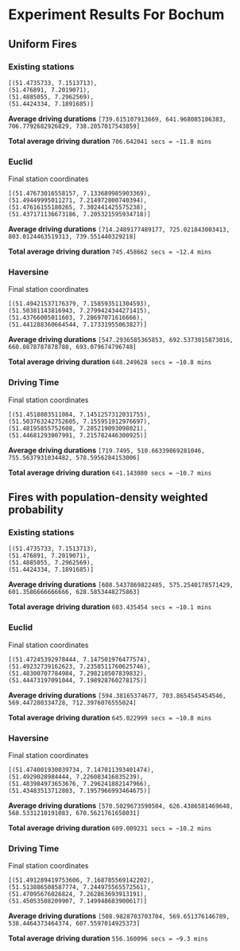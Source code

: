 # Experiment Results For Bochum

## Uniform Fires

### Existing stations

```
[(51.4735733, 7.1513713),
(51.476891, 7.2019071),
(51.4885055, 7.2962569),
(51.4424334, 7.1891685)]
```

**Average driving durations**
`[739.615107913669, 641.968085106383, 706.7792682926829, 738.2057017543859]`

**Total average driving duration**
`706.642041 secs = ~11.8 mins`

### Euclid

Final station coordinates

```
[(51.47673016558157, 7.133689985903369),
(51.49449995011271, 7.214972800740394),
(51.47616155180265, 7.302441425575238),
(51.437171136673186, 7.205321595934718)]
```

**Average driving durations**
`[714.2489177489177, 725.021843003413, 803.0124463519313, 739.551440329218]`

**Total average driving duration**
`745.458662 secs = ~12.4 mins`

### Haversine

Final station coordinates

```
[(51.49421537176379, 7.158593511304593),
(51.50381143816943, 7.2799424344271415),
(51.43766005011603, 7.28697071616666),
(51.441288360664544, 7.17331955063827)]
```

**Average driving durations**
`[547.2936585365853, 692.5373015873016, 660.0878787878788, 693.079674796748]`

**Total average driving duration**
`648.249628 secs = ~10.8 mins`

### Driving Time

Final station coordinates

```
[(51.4518803511084, 7.1451257312031755),
(51.503763242752605, 7.155951912976697),
(51.48195855752608, 7.285219093098021),
(51.44681293007991, 7.215782446300925)]
```

**Average driving durations**
`[719.7495, 510.66339869281046, 755.5637931034482, 578.5956284153006]`

**Total average driving duration**
`641.143080 secs = ~10.7 mins`

## Fires with population-density weighted probability

### Existing stations

```
[(51.4735733, 7.1513713),
(51.476891, 7.2019071),
(51.4885055, 7.2962569),
(51.4424334, 7.1891685)]
```

**Average driving durations**
`[608.5437869822485, 575.2540178571429, 601.3586666666666, 628.5853448275863]`

**Total average driving duration**
`603.435454 secs = ~10.1 mins`

### Euclid

Final station coordinates

```
[(51.47245392978444, 7.147501976477574),
(51.49232739162623, 7.2358511760625746),
(51.48300707784984, 7.298210507839832),
(51.44473197091044, 7.198928760278175)]
```

**Average driving durations**
`[594.38165374677, 703.8654545454546, 569.447280334728, 712.3976076555024]`

**Total average driving duration**
`645.022999 secs = ~10.8 mins`

### Haversine

Final station coordinates

```
[(51.474001930039734, 7.147011393401474),
(51.4929028984444, 7.226083416835239),
(51.483984973653676, 7.296241882147966),
(51.43483513712803, 7.1957966993464675)]
```

**Average driving durations**
`[570.5029673590504, 626.4386581469648, 568.5331210191083, 670.5621761658031]`

**Total average driving duration**
`609.009231 secs = ~10.2 mins`

### Driving Time

Final station coordinates

```
[(51.491289419753606, 7.168785569142202),
(51.513886508587774, 7.244975565572561),
(51.47095676026824, 7.262863693913191),
(51.45053508209907, 7.149948683900617)]
```

**Average driving durations**
`[508.9828703703704, 569.651376146789, 538.4464373464374, 607.5597014925373]`

**Total average driving duration**
`556.160096 secs = ~9.3 mins`
